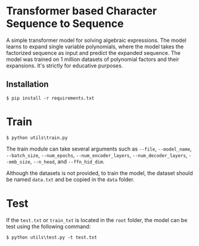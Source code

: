 # Transformer based Character Sequence to Sequence
A simple transformer model for solving algebraic expressions. The model learns to expand single variable polynomials, where the model takes the factorized sequence as input and predict the expanded sequence. The model was trained on 1 million datasets of polynomial factors and their expansions.  It's strictly for educative purposes.

## Installation

```
$ pip install -r requirements.txt
```

# Train

```
$ python utils\train.py
```
The train module can take several arguments such as `--file`, `--model_name`, `--batch_size`, `--num_epochs`, `--num_encoder_layers`, `--num_decoder_layers`, `--emb_size`, `--n_head`, and `--ffn_hid_dim`.

Although the datasets is not provided, to train the model, the dataset should be named `data.txt` and be copied in the `data` folder.


# Test

If the `test.txt` or `train_txt` is located in the `root` folder, the model can be test using the following command:

```
$ python utils\test.py -t test.txt
```


